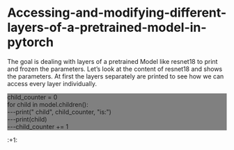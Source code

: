 # Accessing-and-modifying-different-layers-of-a-pretrained-model-in-pytorch

The goal is dealing with layers of a pretrained Model like resnet18 to print and frozen the parameters. Let’s look at the content of resnet18 and shows the parameters. At first the layers separately are printed to see how we can access every layer individually. 
<p style="background-color:gray;">
  child_counter = 0<br>
for child in model.children():<br>
---print(" child", child_counter, "is:")<br>
---print(child)<br>
---child_counter += 1<br>

 </p>:+1:
